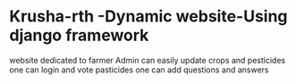 # Krusha-rth -Dynamic website-Using django framework
website dedicated to farmer
Admin can easily update crops and pesticides
one can login and vote pasticides
one can add questions and answers
